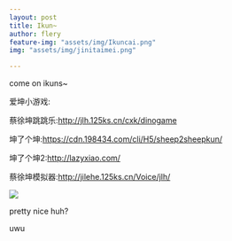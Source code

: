```yaml
---
layout: post
title: Ikun~
author: flery
feature-img: "assets/img/Ikuncai.png"
img: "assets/img/jinitaimei.png"

---
```


come on ikuns~

爱坤小游戏:

蔡徐坤跳跳乐:http://jlh.125ks.cn/cxk/dinogame

坤了个坤:https://cdn.198434.com/cli/H5/sheep2sheepkun/

坤了个坤2:http://lazyxiao.com/

蔡徐坤模拟器:http://jilehe.125ks.cn/Voice/jlh/

![]("assets/img/jinitaimei.png")

pretty nice huh?

uwu

